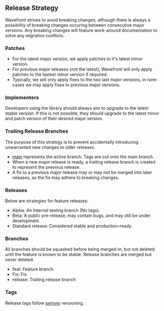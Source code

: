 ## Release Strategy
Wavefront strives to avoid breaking changes, although there is always a possibility of breaking changes occuring between consecutive major versions. Any breaking changes will feature 
work-around documentation to solve any migration conflicts.

### Patches
- For the latest major version, we apply patches to it's latest minor version.
- For previous major releases (not the latest), Wavefront will only apply patches to the lastest minor version if required.
- Typically, we will only apply fixes to the two last major versions, in rarer cases we may apply fixes to previous major versions.

### Implementers
Developers using the library should always aim to upgrade to the latest stable version. If this is not possible, they should 
upgrade to the latest minor and patch version of their desired major version.

### Trailing Release Branches
The purpose of this strategy is to prevent accidentally introducing unwarranted new changes to older releases.
- [main](https://github.com/julienetie/wavefront/tree/main) represents the active branch. Tags are cut onto the main branch. 
- When a new major release is ready, a trailing release branch is created to represent the previous release.
- A fix to a previous major release may or may not be merged into later releases, as the fix may adhere to breaking changes.

### Releases
Below are strategies for feature releases:
- Alpha: An Internal testing branch (No tags).
- Beta: A public pre-release, may contain bugs, and may still be under development.
- Standard release: Considered stable and production-ready.

### Branches
All branches should be squashed before being merged-in, but not deleted until the feature is known to be stable.
Release branches are merged but never deleted.
- feat: Feature branch
- Fix: Fix
- release: Trailing release branch

### Tags
Release tags follow [semver](https://semver.org/) versioning.
